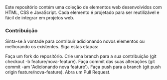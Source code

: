 Este repositório contém uma coleção de elementos web desenvolvidos com HTML, CSS e JavaScript. Cada elemento é projetado para ser reutilizável e fácil de integrar em projetos web.

<h3>Contribuição <br></h3>
Sinta-se à vontade para contribuir adicionando novos elementos ou melhorando os existentes. Siga estas etapas:

Faça um fork do repositório.
Crie uma branch para a sua contribuição (git checkout -b feature/nova-feature).
Faça commit das suas alterações (git commit -am 'Adicionando nova feature').
Faça push para a branch (git push origin feature/nova-feature).
Abra um Pull Request.
